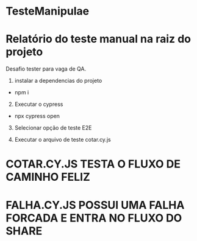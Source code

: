 # TesteManipulae
# Relatório do teste manual na raiz do projeto

Desafio tester para vaga de QA.

1. instalar a dependencias do projeto
- npm i

2. Executar o cypress
- npx cypress open


3. Selecionar opção de teste E2E

4. Executar o arquivo de teste cotar.cy.js 

# COTAR.CY.JS TESTA O FLUXO DE CAMINHO FELIZ
# FALHA.CY.JS POSSUI UMA FALHA FORCADA E ENTRA NO FLUXO DO SHARE 

